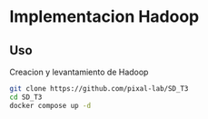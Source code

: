 # Implementacion Hadoop
## Uso

Creacion y levantamiento de Hadoop
```sh
git clone https://github.com/pixal-lab/SD_T3
cd SD_T3
docker compose up -d
```




